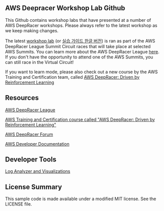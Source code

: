 ## AWS Deepracer Workshop Lab Github

This Github contains workshop labs that have presented at a number of AWS DeepRacer workshops. Please always refer to the latest workshop as we keep making changes.

The latest [workshop lab](https://github.com/aws-samples/aws-deepracer-workshops/tree/master/Workshops/2019-AWSSummits-AWSDeepRacerService/Lab1) (or [실습 가이드 한글 버전](https://github.com/aws-samples/aws-deepracer-workshops/tree/master/Workshops/2019-AWSSummits-AWSDeepRacerService/Lab1/Readme-Korean.md)) is ran as part of the AWS DeepRacer League Summit Circuit races that will take place at selected AWS Summits. You can learn more about the AWS DeepRacer League [here](http://www.deepracerleague.com/). If you don't have the opportunity to attend one of the AWS Summits, you can still race in the Virtual Circuit!

If you want to learn mode, please also check out a new course by the AWS Training and Certification team, called [AWS DeepRacer: Driven by Reinforcement Learning](https://www.aws.training/learningobject/wbc?id=32143)

## Resources

[AWS DeepRacer League](http://www.deepracerleague.com/)

[AWS Training and Certification course called "AWS DeepRacer: Driven by Reinforcement Learning"](https://www.aws.training/learningobject/wbc?id=32143)

[AWS DeepRacer Forum]( https://forums.aws.amazon.com/forum.jspa?forumID=318)

[AWS Developer Documentation](https://docs.aws.amazon.com/deepracer/index.html#lang/en_us) 

## Developer Tools

[Log Analyzer and
Visualizations](https://github.com/aws-samples/aws-deepracer-workshops/tree/master/log-analysis/)

## License Summary

This sample code is made available under a modified MIT license. See the LICENSE file.
